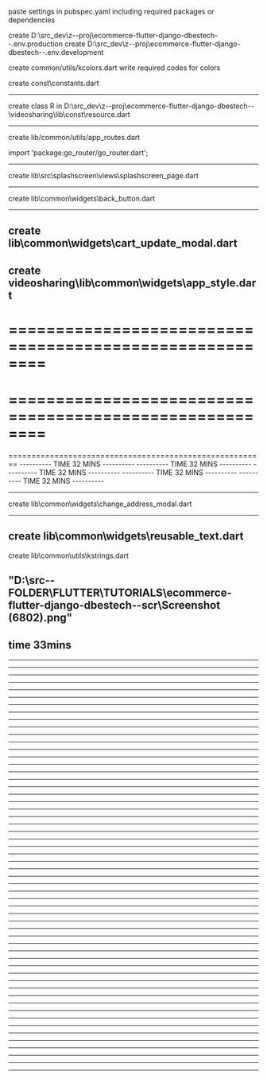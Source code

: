 <!-- no source code by instructor -->
<!-- many files mentioned in this file are already created by instructor -->
<!-- "create" files means we need to create in order to follow instructor's project -->

paste settings in pubspec.yaml including required packages or dependencies

create D:\src_dev\z--proj\ecommerce-flutter-django-dbestech--\.env.production
create D:\src_dev\z--proj\ecommerce-flutter-django-dbestech--\.env.development

create common/utils/kcolors.dart
write required codes for colors

<!-- D:\src_dev\z--proj\ecommerce-flutter-django-dbestech--\videosharing\lib\const\constants.dart -->
create const\constants.dart

----------------
<!-- D:\src_dev\z--proj\ecommerce-flutter-django-dbestech--\videosharing\lib\const\resource.dart -->

create class R in D:\src_dev\z--proj\ecommerce-flutter-django-dbestech--\videosharing\lib\const\resource.dart



----------------

create lib/common/utils/app_routes.dart

import 'package:go_router/go_router.dart';

----------------

create lib\src\splashscreen\views\splashscreen_page.dart

----------------

create lib\common\widgets\back_button.dart

----------------

create lib\common\widgets\cart_update_modal.dart
----------------

create videosharing\lib\common\widgets\app_style.dart
----------------

========================================================
========================================================
========================================================
========================================================
========================================================
----------        TIME 32 MINS        ----------
----------        TIME 32 MINS        ----------
----------        TIME 32 MINS        ----------
----------        TIME 32 MINS        ----------
----------        TIME 32 MINS        ----------

----------------

create lib\common\widgets\change_address_modal.dart

----------------

create lib\common\widgets\reusable_text.dart
----------------

create lib\common\utils\kstrings.dart

"D:\src--FOLDER\FLUTTER\TUTORIALS\ecommerce-flutter-django-dbestech--scr\Screenshot (6802).png"
----------------

time 33mins
----------------


----------------


----------------


----------------


----------------


----------------


----------------


----------------


----------------


----------------


----------------


----------------


----------------


----------------


----------------


----------------


----------------


----------------


----------------


----------------


----------------


----------------


----------------


----------------


----------------


----------------


----------------


----------------


----------------


----------------


----------------


----------------


----------------


----------------


----------------


----------------


----------------


----------------


----------------


----------------


----------------


----------------


----------------


----------------


----------------


----------------


----------------


----------------


----------------


----------------


----------------


----------------


----------------


----------------


----------------


----------------


----------------